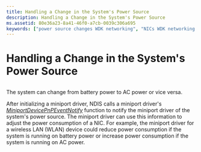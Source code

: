 ```yaml
---
title: Handling a Change in the System's Power Source
description: Handling a Change in the System's Power Source
ms.assetid: 80e36a23-8a41-46f0-a7cb-0039c306a695
keywords: ["power source changes WDK networking", "NICs WDK networking , power source changes", "network interface cards WDK networking , power source changes", "Plug and Play WDK NDIS miniport , power source changes"]
---
```


# Handling a Change in the System's Power Source


## <a href="" id="ddk-handling-a-change-in-the-system-s-power-source-ng"></a>


The system can change from battery power to AC power or vice versa.

After initializing a miniport driver, NDIS calls a miniport driver's [*MiniportDevicePnPEventNotify*](https://msdn.microsoft.com/library/windows/hardware/ff559369) function to notify the miniport driver of the system's power source. The miniport driver can use this information to adjust the power consumption of a NIC. For example, the miniport driver for a wireless LAN (WLAN) device could reduce power consumption if the system is running on battery power or increase power consumption if the system is running on AC power.

 

 





